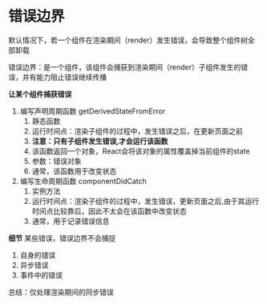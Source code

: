 # 错误边界

默认情况下，若一个组件在渲染期间（render）发生错误，会导致整个组件树全部卸载

错误边界：是一个组件，该组件会捕获到渲染期间（render）子组件发生的错误，并有能力阻止错误继续传播

**让某个组件捕获错误**

1. 编写声明周期函数 getDerivedStateFromError
   1. 静态函数
   2. 运行时间点：渲染子组件的过程中，发生错误之后，在更新页面之前
   3. **注意：只有子组件发生错误,才会运行该函数**
   4. 该函数返回一个对象，React会将该对象的属性覆盖掉当前组件的state
   5. 参数：错误对象
   6. 通常，该函数用于改变状态
2. 编写生命周期函数 componentDidCatch
   1. 实例方法
   2. 运行时间点：渲染子组件的过程中，发生错误，更新页面之后,由于其运行时间点比较靠后，因此不太会在该函数中改变状态
   3. 通常，用于记录错误信息

**细节**
某些错误，错误边界不会捕捉
1. 自身的错误
2. 异步错误
3. 事件中的错误

总结：仅处理渲染期间的同步错误